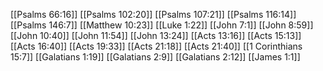 [[Psalms 66:16]]
[[Psalms 102:20]]
[[Psalms 107:21]]
[[Psalms 116:14]]
[[Psalms 146:7]]
[[Matthew 10:23]]
[[Luke 1:22]]
[[John 7:1]]
[[John 8:59]]
[[John 10:40]]
[[John 11:54]]
[[John 13:24]]
[[Acts 13:16]]
[[Acts 15:13]]
[[Acts 16:40]]
[[Acts 19:33]]
[[Acts 21:18]]
[[Acts 21:40]]
[[1 Corinthians 15:7]]
[[Galatians 1:19]]
[[Galatians 2:9]]
[[Galatians 2:12]]
[[James 1:1]]
